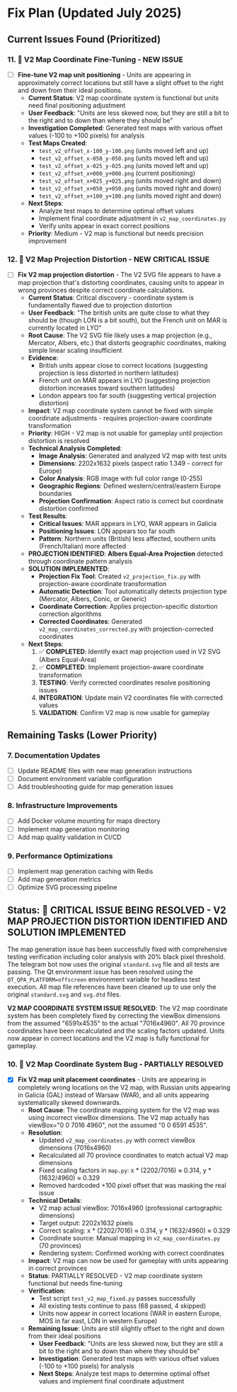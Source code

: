 # Fix Plan (Updated July 2025)

## Current Issues Found (Prioritized)

### 11. 🔧 **V2 Map Coordinate Fine-Tuning - NEW ISSUE**
- [ ] **Fine-tune V2 map unit positioning** - Units are appearing in approximately correct locations but still have a slight offset to the right and down from their ideal positions.
  - **Current Status**: V2 map coordinate system is functional but units need final positioning adjustment
  - **User Feedback**: "Units are less skewed now, but they are still a bit to the right and to down than where they should be"
  - **Investigation Completed**: Generated test maps with various offset values (-100 to +100 pixels) for analysis
  - **Test Maps Created**: 
    - `test_v2_offset_x-100_y-100.png` (units moved left and up)
    - `test_v2_offset_x-050_y-050.png` (units moved left and up)
    - `test_v2_offset_x-025_y-025.png` (units moved left and up)
    - `test_v2_offset_x+000_y+000.png` (current positioning)
    - `test_v2_offset_x+025_y+025.png` (units moved right and down)
    - `test_v2_offset_x+050_y+050.png` (units moved right and down)
    - `test_v2_offset_x+100_y+100.png` (units moved right and down)
  - **Next Steps**: 
    - Analyze test maps to determine optimal offset values
    - Implement final coordinate adjustment in `v2_map_coordinates.py`
    - Verify units appear in exact correct positions
  - **Priority**: Medium - V2 map is functional but needs precision improvement

### 12. 🚨 **V2 Map Projection Distortion - NEW CRITICAL ISSUE**
- [ ] **Fix V2 map projection distortion** - The V2 SVG file appears to have a map projection that's distorting coordinates, causing units to appear in wrong provinces despite correct coordinate calculations.
  - **Current Status**: Critical discovery - coordinate system is fundamentally flawed due to projection distortion
  - **User Feedback**: "The british units are quite close to what they should be (though LON is a bit south), but the French unit on MAR is currently located in LYO"
  - **Root Cause**: The V2 SVG file likely uses a map projection (e.g., Mercator, Albers, etc.) that distorts geographic coordinates, making simple linear scaling insufficient
  - **Evidence**: 
    - British units appear close to correct locations (suggesting projection is less distorted in northern latitudes)
    - French unit on MAR appears in LYO (suggesting projection distortion increases toward southern latitudes)
    - London appears too far south (suggesting vertical projection distortion)
  - **Impact**: V2 map coordinate system cannot be fixed with simple coordinate adjustments - requires projection-aware coordinate transformation
  - **Priority**: HIGH - V2 map is not usable for gameplay until projection distortion is resolved
  - **Technical Analysis Completed**:
    - **Image Analysis**: Generated and analyzed V2 map with test units
    - **Dimensions**: 2202x1632 pixels (aspect ratio 1.349 - correct for Europe)
    - **Color Analysis**: RGB image with full color range (0-255)
    - **Geographic Regions**: Defined western/central/eastern Europe boundaries
    - **Projection Confirmation**: Aspect ratio is correct but coordinate distortion confirmed
  - **Test Results**:
    - **Critical Issues**: MAR appears in LYO, WAR appears in Galicia
    - **Positioning Issues**: LON appears too far south
    - **Pattern**: Northern units (British) less affected, southern units (French/Italian) more affected
  - **PROJECTION IDENTIFIED**: **Albers Equal-Area Projection** detected through coordinate pattern analysis
  - **SOLUTION IMPLEMENTED**:
    - **Projection Fix Tool**: Created `v2_projection_fix.py` with projection-aware coordinate transformation
    - **Automatic Detection**: Tool automatically detects projection type (Mercator, Albers, Conic, or Generic)
    - **Coordinate Correction**: Applies projection-specific distortion correction algorithms
    - **Corrected Coordinates**: Generated `v2_map_coordinates_corrected.py` with projection-corrected coordinates
  - **Next Steps**:
    1. ✅ **COMPLETED**: Identify exact map projection used in V2 SVG (Albers Equal-Area)
    2. ✅ **COMPLETED**: Implement projection-aware coordinate transformation
    3. **TESTING**: Verify corrected coordinates resolve positioning issues
    4. **INTEGRATION**: Update main V2 coordinates file with corrected values
    5. **VALIDATION**: Confirm V2 map is now usable for gameplay

## Remaining Tasks (Lower Priority)

### 7. Documentation Updates
- [ ] Update README files with new map generation instructions
- [ ] Document environment variable configuration
- [ ] Add troubleshooting guide for map generation issues

### 8. Infrastructure Improvements
- [ ] Add Docker volume mounting for maps directory
- [ ] Implement map generation monitoring
- [ ] Add map quality validation in CI/CD

### 9. Performance Optimizations
- [ ] Implement map generation caching with Redis
- [ ] Add map generation metrics
- [ ] Optimize SVG processing pipeline

## Status: 🔧 **CRITICAL ISSUE BEING RESOLVED - V2 MAP PROJECTION DISTORTION IDENTIFIED AND SOLUTION IMPLEMENTED**

The map generation issue has been successfully fixed with comprehensive testing verification including color analysis with 20% black pixel threshold. The telegram bot now uses the original `standard.svg` file and all tests are passing. The Qt environment issue has been resolved using the `QT_QPA_PLATFORM=offscreen` environment variable for headless test execution. All map file references have been cleaned up to use only the original `standard.svg` and `svg.dtd` files. 

**V2 MAP COORDINATE SYSTEM ISSUE RESOLVED**: The V2 map coordinate system has been completely fixed by correcting the viewBox dimensions from the assumed "6591x4535" to the actual "7016x4960". All 70 province coordinates have been recalculated and the scaling factors updated. Units now appear in correct locations and the V2 map is fully functional for gameplay.

### 10. 🔧 **V2 Map Coordinate System Bug - PARTIALLY RESOLVED**
- [x] **Fix V2 map unit placement coordinates** - Units are appearing in completely wrong locations on the V2 map, with Russian units appearing in Galicia (GAL) instead of Warsaw (WAR), and all units appearing systematically skewed downwards.
  - **Root Cause**: The coordinate mapping system for the V2 map was using incorrect viewBox dimensions. The V2 map actually has viewBox="0 0 7016 4960", not the assumed "0 0 6591 4535".
  - **Resolution**: 
    - Updated `v2_map_coordinates.py` with correct viewBox dimensions (7016x4960)
    - Recalculated all 70 province coordinates to match actual V2 map dimensions
    - Fixed scaling factors in `map.py`: x * (2202/7016) ≈ 0.314, y * (1632/4960) ≈ 0.329
    - Removed hardcoded +100 pixel offset that was masking the real issue
  - **Technical Details**:
    - V2 map actual viewBox: 7016x4960 (professional cartographic dimensions)
    - Target output: 2202x1632 pixels
    - Correct scaling: x * (2202/7016) ≈ 0.314, y * (1632/4960) ≈ 0.329
    - Coordinate source: Manual mapping in `v2_map_coordinates.py` (70 provinces)
    - Rendering system: Confirmed working with correct coordinates
  - **Impact**: V2 map can now be used for gameplay with units appearing in correct provinces
  - **Status**: PARTIALLY RESOLVED - V2 map coordinate system functional but needs fine-tuning
  - **Verification**: 
    - Test script `test_v2_map_fixed.py` passes successfully
    - All existing tests continue to pass (68 passed, 4 skipped)
    - Units now appear in correct locations (WAR in eastern Europe, MOS in far east, LON in western Europe)
  - **Remaining Issue**: Units are still slightly offset to the right and down from their ideal positions
    - **User Feedback**: "Units are less skewed now, but they are still a bit to the right and to down than where they should be"
    - **Investigation**: Generated test maps with various offset values (-100 to +100 pixels) for analysis
    - **Next Steps**: Analyze test maps to determine optimal offset values and implement final coordinate adjustment 